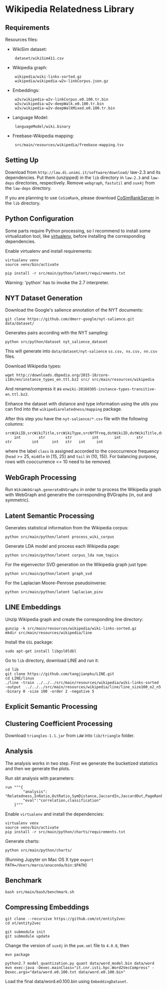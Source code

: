 Wikipedia Relatedness Library
=============================

Requirements
------------

Resources files:

 * WikiSim dataset:

        dataset/wikiSim411.csv

 * Wikipedia graph:

        wikipedia/wiki-links-sorted.gz
        wikipedia/wikipedia-w2v-linkCorpus.json.gz

 * Embeddings:

        w2v/wikipedia-w2v-linkCorpus.e0.100.tr.bin
        w2v/wikipedia-w2v-deepWalk.e0.100.tr.bin
        w2v/wikipedia-w2v-deepWalkMixed.e0.100.tr.bin

 * Language Model:

        languageModel/wiki.binary
        
 * Freebase-Wikipedia mapping:
 
        src/main/resources/wikipedia/freebase-mapping.tsv


Setting Up
----------

Download from `http://law.di.unimi.it/software/download/` law-2.3 and its dependencies. Put them (unzipped) in the `lib` directory in `law-2.3` and `law-deps` directories, respectively.
Remove `webgraph`, `fastutil` and `sux4j` from  the `law-deps` directory.

If you are planning to use `CoSimRank`, please download [CoSimRankServer](https://github.com/mponza/CoSimRankServer) in the `lib` directory.
   
   
   
Python Configuration
--------------------

Some parts require Python processing, so I recommend to install some virtualization tool, like [virtualenv](http://docs.python-guide.org/en/latest/dev/virtualenvs/), before installing the corresponding dependencies.

Enable virtualenv and install requirements:
    
    virtualenv venv
    source venv/bin/activate
    
    pip install -r src/main/python/latent/requirements.txt
    
Warning: 'python' has to invoke the 2.7 interpreter.



NYT Dataset Generation
----------------------

Download the Google's salience annotation of the NYT documents:

    git clone https://github.com/dmorr-google/nyt-salience.git data/dataset/
    
Generates pairs according with the NYT sampling:

    python src/python/dataset nyt_salience_dataset
    
This will generate into `data/dataset/nyt-salience` `ss.csv, ns.csv, nn.csv` files.



Download Wikipedia types:

    wget http://downloads.dbpedia.org/2015-10/core-i18n/en/instance_types_en.ttl.bz2 src/ src/main/resources/wikipedia

And rename/compress it as `enwiki-20160305-instance-types-transitive-en.ttl.bz2`.


Enhance the dataset with distance and type information using the utils you can find into the `wikipediarelatedness/mapping` package.

After this step you have the `nyt-salience/*.csv` file with the following columns:

    srcWikiID,srcWikiTitle,srcWikiType,srcNYTFreq,dstWikiID,dstWikiTitle,dstWikiType,dstNYTFreq,coocc,class,outDist,symDist
        int        str         str         int       int       str          str         int      int   str   int     int

where the label `class` is assigned accorded to the cooccurrence frequency (`head` >= 25, `middle` in [15, 25) and `tail` in (10, 15)).
For balancing purpose, rows with cooccurrence <= 10 need to be removed.





WebGraph Processing
-------------------

Run `WikiWebGraph.generateBVGraphs` in order to process the Wikipedia graph with WebGraph and generatre the corresponding BVGraphs (in, out and symmetric).




Latent Semantic Processing
--------------------------


Generates statistical information from the Wikipedia corpus:
    
    python src/main/python/latent process_wiki_corpus
    
Generate LDA model and process each Wikipedia page:

    python src/main/python/latent corpus_lda num_topics


For the eigenvector SVD generation on the Wikipedia graph just type:
    
    python src/main/python/latent graph_svd
    
For the Laplacian Moore-Penrose pseudoinverse:

    python src/main/python/latent laplacian_pinv
    
    

LINE Embeddings
---------------
    
Unzip Wikipedia graph and create the corresponding line directory:

    gunzip -k src/main/resources/wikipedia/wiki-links-sorted.gz
    mkdir src/main/resources/wikipedia/line

Install the `GSL` package:

    sudo apt-get install libgsl0ldbl

Go to `lib` directory, download LINE and run it: 
    
    cd lib
    git clone https://github.com/tangjianpku/LINE.git
    cd LINE/linux
    ./line -train ../../../src/main/resources/wikipedia/wiki-links-sorted -output  ../../../src/main/resources/wikipedia/line/line_size100_o2_n5 -binary 0 -size 100 -order 2 -negative 5
    
    



Explicit Semantic Processing
----------------------------

    
    

Clustering Coefficient Processing
---------------------------------

Download `triangles-1.1.jar` from `LAW` into `lib/triangle` folder.

    



Analysis
--------

The analysis works in two step. First we generate the bucketized statistics and then we generate the plots.

Run sbt analysis with parameters:

    run """{
            "analysis": "Relatedness,InRatio,OutRatio,SymDistance,JaccardIn,JaccardOut,PageRank",
            "eval":"correlation,classification"
        }"""
    
Enable `virtualenv` and install the dependencies:

    virtualenv venv
    source venv/bin/activate
    pip install -r src/main/python/charts/requirements.txt

Generate charts:
    
    python src/main/python/charts/
    

(Running Jupyter on Mac OS X type `export PATH=/Users/marco/anaconda/bin:$PATH`)



Benchmark
---------

    bash src/main/bash/benchmark.sh
    
    
    
Compressing Embeddings
----------------------

    git clone --recursive https://github.com/ot/entity2vec
    cd ot/entity2vec
    
    git submodule init
    git submodule update
    
Change the version of `sux4j` in the `pom.xml` file to `4.0.0`, then
    
    mvn package
    
    python2.7 model_quantization.py quant data/word_model.bin data/word
    mvn exec:java -Dexec.mainClass="it.cnr.isti.hpc.Word2VecCompress" -Dexec.args="data/word.e0.100.txt data/word.e0.100.bin"
    
Load the final data/word.e0.100.bin using `EmbeddingDataset`.
    
    
